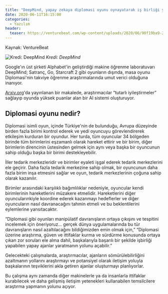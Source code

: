 ```yaml
---
title: "DeepMind, yapay zekaya diplomasi oyunu oynayatarak iş birliği yapmayı öğretecek"
date: 2020-06-11T16:15:00
categories:
  - Yazılım
header:
  teaser: https://venturebeat.com/wp-content/uploads/2020/06/90f19ba9-2828-4f1f-b15f-32a826086c8b-e1591803634502.png?fit=578%2C289&strip=all
---
```

Kaynak: VentureBeat

![Kredi: DeepMind](https://venturebeat.com/wp-content/uploads/2020/06/90f19ba9-2828-4f1f-b15f-32a826086c8b-e1591803634502.png?fit=578%2C289&strip=all) *Kredi: DeepMind*

Google'ın üst şirketi Alphabet'in geliştirdiği makine öğrenme laboratuvarı DeepMind; Satranç, Go, Starcraft 2 gibi oyunların dışında, masa oyunu Diplomasi'nin takviye öğrenme araştırmalarında umut verici olduğuna inanıyor.

[Arxiv.org](https://arxiv.org/pdf/2006.04635.pdf)'da yayınlanan bir makalede, araştırmacılar “tutarlı iyileştirmeler” sağlayıp oyunda yüksek puanlar alan bir AI sistemi oluşturuyor.

Diplomasi oyunu nedir?
-
Diplomasi isimli oyun, içinde Türkiye'nin de bulunduğu, Avrupa düzeyinde birden fazla birimi kontrol ederek ve yedi oyuncuyu görevlendirerek etkileşim kurduran bir oyundur. Her turda, tüm oyuncular 34 bölgeden birinde tüm birimlerini eşzamanlı olarak hareket ettirir ve bir birim, diğer birimlerin direncinin üstesinden gelmek için aynı veya başka bir oyuncunun sahip olduğu başka bir birimi destekleyebilir. 

İller tedarik merkezleridir ve birimler eyaleti işgal ederek tedarik merkezlerini ele geçirir. Daha fazla tedarik merkezine sahip olmak, bir oyuncunun daha fazla birim inşa etmesini sağlar ve oyun, tedarik merkezlerinin çoğuna sahip olarak kazanılır.

Birimler arasındaki karşılıklı bağımlılıklar nedeniyle, oyuncular kendi birimlerinin hareketlerini müzakere etmelidir. Hareketlerini diğer oyuncularınkiyle koordine ederek kazanmayı hedeflerler ve diğer oyuncuların nasıl davranacağını tahmin etmeli ve bu beklentilerini eylemlerine yansıtacaktır.

“Diplomasi gibi oyunları manipülatif davranışların ortaya çıkışını ve tespitini incelemek için öneriyoruz… gerçek dünya uygulamalarında bu tür davranışların nasıl azaltılacağını bildiğimizden emin olmak için,” “Diplomasi üzerine araştırma, güven ve ittifaklar kurma ve sürdürme konusunda ortaya çıkan zor soruları ele alma dahil, başkalarıyla başarılı bir şekilde işbirliği yapabilen yapay ajanlar yaratmanın yolunu açabilir.”

Gelecekteki çalışmalarda, araştırmacılar, ajanların sömürülebilirliğini azaltmanın yollarını araştırmayı ve potansiyel olarak iletişim yoluyla başkalarının teşviklerini akla getiren ajanlar oluşturmayı planlıyorlar.

Bu çalışma aynı zamanda diğer makinelerle ya da insanlarla ittifaklar kurabilecek ve daha gelişmiş iletişim yetenekleri kullanabilen temsilcilere araştırma yapmanın yolunu açıyor.
